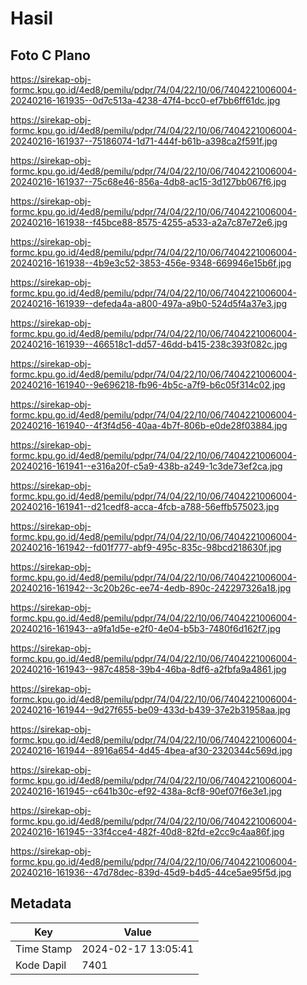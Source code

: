 # Hasil

## Foto C Plano

https://sirekap-obj-formc.kpu.go.id/4ed8/pemilu/pdpr/74/04/22/10/06/7404221006004-20240216-161935--0d7c513a-4238-47f4-bcc0-ef7bb6ff61dc.jpg

https://sirekap-obj-formc.kpu.go.id/4ed8/pemilu/pdpr/74/04/22/10/06/7404221006004-20240216-161937--75186074-1d71-444f-b61b-a398ca2f591f.jpg

https://sirekap-obj-formc.kpu.go.id/4ed8/pemilu/pdpr/74/04/22/10/06/7404221006004-20240216-161937--75c68e46-856a-4db8-ac15-3d127bb067f6.jpg

https://sirekap-obj-formc.kpu.go.id/4ed8/pemilu/pdpr/74/04/22/10/06/7404221006004-20240216-161938--f45bce88-8575-4255-a533-a2a7c87e72e6.jpg

https://sirekap-obj-formc.kpu.go.id/4ed8/pemilu/pdpr/74/04/22/10/06/7404221006004-20240216-161938--4b9e3c52-3853-456e-9348-669946e15b6f.jpg

https://sirekap-obj-formc.kpu.go.id/4ed8/pemilu/pdpr/74/04/22/10/06/7404221006004-20240216-161939--defeda4a-a800-497a-a9b0-524d5f4a37e3.jpg

https://sirekap-obj-formc.kpu.go.id/4ed8/pemilu/pdpr/74/04/22/10/06/7404221006004-20240216-161939--466518c1-dd57-46dd-b415-238c393f082c.jpg

https://sirekap-obj-formc.kpu.go.id/4ed8/pemilu/pdpr/74/04/22/10/06/7404221006004-20240216-161940--9e696218-fb96-4b5c-a7f9-b6c05f314c02.jpg

https://sirekap-obj-formc.kpu.go.id/4ed8/pemilu/pdpr/74/04/22/10/06/7404221006004-20240216-161940--4f3f4d56-40aa-4b7f-806b-e0de28f03884.jpg

https://sirekap-obj-formc.kpu.go.id/4ed8/pemilu/pdpr/74/04/22/10/06/7404221006004-20240216-161941--e316a20f-c5a9-438b-a249-1c3de73ef2ca.jpg

https://sirekap-obj-formc.kpu.go.id/4ed8/pemilu/pdpr/74/04/22/10/06/7404221006004-20240216-161941--d21cedf8-acca-4fcb-a788-56effb575023.jpg

https://sirekap-obj-formc.kpu.go.id/4ed8/pemilu/pdpr/74/04/22/10/06/7404221006004-20240216-161942--fd01f777-abf9-495c-835c-98bcd218630f.jpg

https://sirekap-obj-formc.kpu.go.id/4ed8/pemilu/pdpr/74/04/22/10/06/7404221006004-20240216-161942--3c20b26c-ee74-4edb-890c-242297326a18.jpg

https://sirekap-obj-formc.kpu.go.id/4ed8/pemilu/pdpr/74/04/22/10/06/7404221006004-20240216-161943--a9fa1d5e-e2f0-4e04-b5b3-7480f6d162f7.jpg

https://sirekap-obj-formc.kpu.go.id/4ed8/pemilu/pdpr/74/04/22/10/06/7404221006004-20240216-161943--987c4858-39b4-46ba-8df6-a2fbfa9a4861.jpg

https://sirekap-obj-formc.kpu.go.id/4ed8/pemilu/pdpr/74/04/22/10/06/7404221006004-20240216-161944--9d27f655-be09-433d-b439-37e2b31958aa.jpg

https://sirekap-obj-formc.kpu.go.id/4ed8/pemilu/pdpr/74/04/22/10/06/7404221006004-20240216-161944--8916a654-4d45-4bea-af30-2320344c569d.jpg

https://sirekap-obj-formc.kpu.go.id/4ed8/pemilu/pdpr/74/04/22/10/06/7404221006004-20240216-161945--c641b30c-ef92-438a-8cf8-90ef07f6e3e1.jpg

https://sirekap-obj-formc.kpu.go.id/4ed8/pemilu/pdpr/74/04/22/10/06/7404221006004-20240216-161945--33f4cce4-482f-40d8-82fd-e2cc9c4aa86f.jpg

https://sirekap-obj-formc.kpu.go.id/4ed8/pemilu/pdpr/74/04/22/10/06/7404221006004-20240216-161936--47d78dec-839d-45d9-b4d5-44ce5ae95f5d.jpg


## Metadata

| Key        | Value               |
| ---------- | ------------------- |
| Time Stamp | 2024-02-17 13:05:41 |
| Kode Dapil | 7401                |



